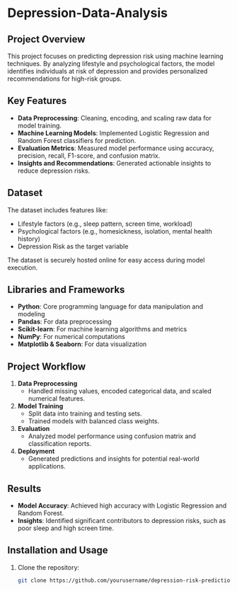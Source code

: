 # Depression-Data-Analysis

## Project Overview  
This project focuses on predicting depression risk using machine learning techniques. By analyzing lifestyle and psychological factors, the model identifies individuals at risk of depression and provides personalized recommendations for high-risk groups.  

## Key Features  
- **Data Preprocessing**: Cleaning, encoding, and scaling raw data for model training.  
- **Machine Learning Models**: Implemented Logistic Regression and Random Forest classifiers for prediction.  
- **Evaluation Metrics**: Measured model performance using accuracy, precision, recall, F1-score, and confusion matrix.  
- **Insights and Recommendations**: Generated actionable insights to reduce depression risks.  

## Dataset  
The dataset includes features like:  
- Lifestyle factors (e.g., sleep pattern, screen time, workload)  
- Psychological factors (e.g., homesickness, isolation, mental health history)  
- Depression Risk as the target variable  

The dataset is securely hosted online for easy access during model execution.  

## Libraries and Frameworks  
- **Python**: Core programming language for data manipulation and modeling  
- **Pandas**: For data preprocessing  
- **Scikit-learn**: For machine learning algorithms and metrics  
- **NumPy**: For numerical computations  
- **Matplotlib & Seaborn**: For data visualization  

## Project Workflow  
1. **Data Preprocessing**  
   - Handled missing values, encoded categorical data, and scaled numerical features.  
2. **Model Training**  
   - Split data into training and testing sets.  
   - Trained models with balanced class weights.  
3. **Evaluation**  
   - Analyzed model performance using confusion matrix and classification reports.  
4. **Deployment**  
   - Generated predictions and insights for potential real-world applications.  

## Results  
- **Model Accuracy**: Achieved high accuracy with Logistic Regression and Random Forest.  
- **Insights**: Identified significant contributors to depression risks, such as poor sleep and high screen time.  

## Installation and Usage  
1. Clone the repository:  
   ```bash  
   git clone https://github.com/yourusername/depression-risk-prediction.git  
